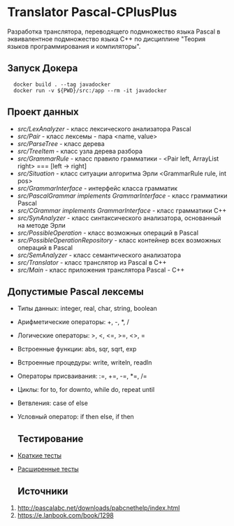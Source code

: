 # Translator Pascal-CPlusPlus
Разработка транслятора, переводящего подмножество языка Pascal в эквивалентное подмножество языка C++ по дисциплине "Теория языков программирования и компиляторы".

## Запуск Докера

```
  docker build . --tag javadocker
  docker run -v ${PWD}/src:/app --rm -it javadocker
```

## Проект данных
- *src/LexAnalyzer* - класс лексического анализатора Pascal
- *src/Pair* - класс лексемы - пара <name, value>
- *src/ParseTree* - класс дерева
- *src/TreeItem* - класс узла дерева разбора
- *src/GrammarRule* - класс правило грамматики - <Pair left, ArrayList right> === [left -> right]
- *src/Situation* - класс ситуации алгоритма Эрли <GrammarRule rule, int pos>
- *src/GrammarInterface* - интерфейс класса грамматик
- *src/PascalGrammar implements GrammarInterface* - класс грамматики Pascal
- *src/CGrammar implements GrammarInterface* - класс грамматики C++
- *src/SynAnalyzer* - класс синтаксического анализатора, основанный на методе Эрли
- *src/PossibleOperation* - класс возможных операций в Pascal
- *src/PossibleOperationRepository* - класс контейнер всех возможных операций в Pascal
- *src/SemAnalyzer* - класс семантического анализатора
- *src/Translator* - класс транслятор из Pascal в C++
- *src/Main* - класс приложения транслятора Pascal - C++

## Допустимые Pascal лексемы
- Типы данных: integer, real, char, string, boolean
- Арифметические операторы: +, -, *, /
- Логические операторы: >, <, <=, >=, <>, =
- Встроенные функции: abs, sqr, sqrt, exp
- Встроенные процедуры: write, writeln, readln
- Операторы присваивания: :=, +=, -=, *=, /=
- Циклы: for to, for downto, while do, repeat until
- Ветвления: case of else
- Условный оператор: if then else, if then

  ## Тестирование
- [Краткие тесты](https://github.com/dariRusAG/Translator/raw/master/DOCS/Краткие%20тесты.docx)
- [Расширенные тесты](https://github.com/dariRusAG/Translator/raw/master/DOCS/Расширенные%20тесты.docx)

  ## Источники
1. http://pascalabc.net/downloads/pabcnethelp/index.html
2. https://e.lanbook.com/book/1298

